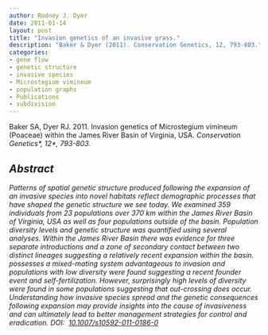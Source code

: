 ```yaml
---
author: Rodney J. Dyer
date: 2011-01-14
layout: post
title: "Invasion genetics of an invasive grass."
description: "Baker & Dyer (2011). Conservation Genetics, 12, 793-803."
categories: 
- gene flow
- genetic structure
- invasive species
- Microstegium vimineum
- population graphs
- Publications
- subdivision
---
```

Baker SA, Dyer RJ. 2011. Invasion genetics of Microstegium vimineum (Poaceae) within the James River Basin of Virginia, USA. <i>Conservation Genetics*, <i>*12**, 793-803.
## Abstract 
Patterns of spatial genetic structure produced following the expansion of an invasive species into novel habitats reflect demographic processes that have shaped the genetic structure we see today. We examined 359 individuals from 23 populations over 370 km within the James River Basin of Virginia, USA as well as four populations outside of the basin. Population diversity levels and genetic structure was quantified using several analyses. Within the James River Basin there was evidence for three separate introductions and a zone of secondary contact between two distinct lineages suggesting a relatively recent expansion within the basin. 
 possesses a mixed-mating system advantageous to invasion and populations with low diversity were found suggesting a recent founder event and self-fertilization. However, surprisingly high levels of diversity were found in some populations suggesting that out-crossing does occur. Understanding how invasive species spread and the genetic consequences following expansion may provide insights into the cause of invasiveness and can ultimately lead to better management strategies for control and eradication.
DOI: 
[10.1007/s10592-011-0186-0](https://drive.google.com/open?id=0B0T81CzLjtfPbC1SNXltTkxYcmM&authuser=0)
